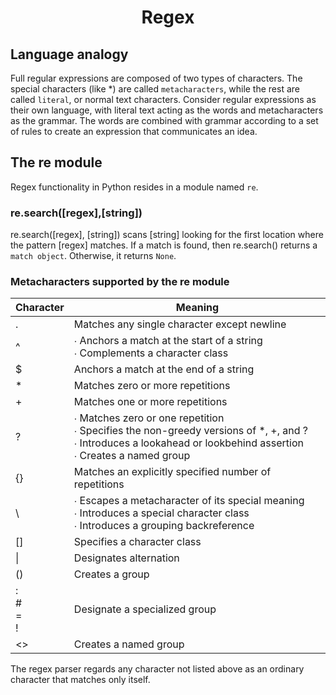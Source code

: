 <h1 align="center"><b>Regex</b></h1>

## <b>Language analogy</b>
Full regular expressions are composed of two types of characters. The special characters (like *) are called `metacharacters`, while the rest are called `literal`, or normal text characters.
Consider regular expressions as their own language, with literal text acting as the words and metacharacters as the grammar. The words are combined with grammar according to a set of rules to create an expression that communicates an idea.

## <b>The re module</b>
Regex functionality in Python resides in a module named `re`.

### <b>re.search([regex],[string])</b>
re.search([regex], [string]) scans [string] looking for the first location where the pattern [regex] matches. If a match is found, then re.search() returns a `match object`. Otherwise, it returns `None`.

### <b>Metacharacters supported by the re module</b>

| <b>Character</b> 	| <b>Meaning</b>                                                                                                                                                        	|
|------------------	|-----------------------------------------------------------------------------------------------------------------------------------------------------------------------	|
| .                	| Matches any single character except newline                                                                                                                           	|
| ^                	| ∙ Anchors a match at the start of a string<br>∙ Complements a character class                                                                                         	|
| $                	| Anchors a match at the end of a string                                                                                                                                	|
| *                	| Matches zero or more repetitions                                                                                                                                      	|
| +                	| Matches one or more repetitions                                                                                                                                       	|
| ?                	| ∙ Matches zero or one repetition<br>∙ Specifies the non-greedy versions of *, +, and ?<br>∙ Introduces a lookahead or lookbehind assertion<br>∙ Creates a named group 	|
| {}               	| Matches an explicitly specified number of repetitions                                                                                                                 	|
| \                	| ∙ Escapes a metacharacter of its special meaning<br>∙ Introduces a special character class<br>∙ Introduces a grouping backreference                                   	|
| []               	| Specifies a character class                                                                                                                                           	|
| \|               	| Designates alternation                                                                                                                                                	|
| ()               	| Creates a group                                                                                                                                                       	|
| :<br>#<br>=<br>! 	| Designate a specialized group                                                                                                                                         	|
| <>               	| Creates a named group                                                                                                                                                 	|


The regex parser regards any character not listed above as an ordinary character that matches only itself.


